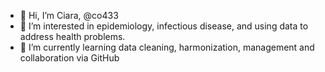 - 👋 Hi, I’m Ciara, @co433
- 👀 I’m interested in epidemiology, infectious disease, and using data to address health problems.
- 🌱 I’m currently learning data cleaning, harmonization, management and collaboration via GitHub


<!---
co433/co433 is a ✨ special ✨ repository because its `README.md` (this file) appears on your GitHub profile.
You can click the Preview link to take a look at your changes.
--->

